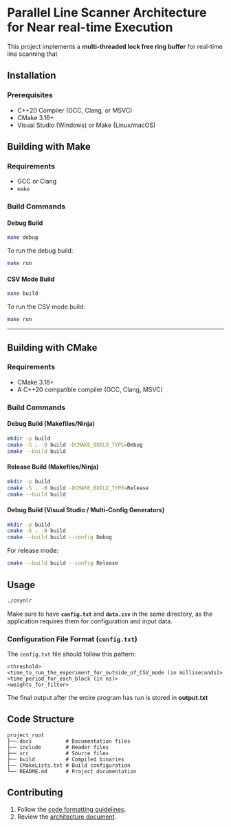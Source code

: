 # Parallel Line Scanner Architecture for Near real-time Execution

This project implements a **multi-threaded lock free ring buffer** for real-time line scanning that

## Installation
### Prerequisites
- C++20 Compiler (GCC, Clang, or MSVC)
- CMake 3.16+
- Visual Studio (Windows) or Make (Linux/macOS)

## **Building with Make**
### **Requirements**
- GCC or Clang
- `make`

### **Build Commands**
#### **Debug Build**
```sh
make debug
```
To run the debug build:
```sh
make run
```

#### **CSV Mode Build**
```sh
make build
```
To run the CSV mode build:
```sh
make run
```

---

## **Building with CMake**
### **Requirements**
- CMake 3.16+
- A C++20 compatible compiler (GCC, Clang, MSVC)

### **Build Commands**
#### **Debug Build (Makefiles/Ninja)**
```sh
mkdir -p build
cmake -S . -B build -DCMAKE_BUILD_TYPE=Debug
cmake --build build
```

#### **Release Build (Makefiles/Ninja)**
```sh
mkdir -p build
cmake -S . -B build -DCMAKE_BUILD_TYPE=Release
cmake --build build
```

#### **Debug Build (Visual Studio / Multi-Config Generators)**
```sh
mkdir -p build
cmake -S . -B build
cmake --build build --config Debug
```
For release mode:
```sh
cmake --build build --config Release
```

## Usage
```sh
./cnynlr
```
Make sure to have **`config.txt`** and **`data.csv`** in the same directory, as the application requires them for configuration and input data.

### Configuration File Format (`config.txt`)
The `config.txt` file should follow this pattern:

```
<threshold>
<time_to_run_the_experiment_for_outside_of_CSV_mode (in milliseconds)>
<time_period_for_each_block (in ns)>
<weights_for_filter>
```
The final output after the entire program has run is stored in **output.txt**

## Code Structure
```
project_root
├── docs           # Documentation files
├── include        # Header files
├── src            # Source files
├── build          # Compiled binaries
├── CMakeLists.txt # Build configuration
└── README.md      # Project documentation
```

## Contributing
1. Follow the [code formatting guidelines](https://github.com/kunxl-gg/PLANE/blob/main/docs/CONTRIBUTING.md).
2. Review the [architecture document](https://github.com/kunxl-gg/PLANE/blob/main/docs/ARCHITECTURE.md).

